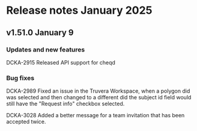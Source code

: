 # Release notes January 2025

## &#x20;v1.51.0 January 9

### Updates and new features

DCKA-2915  Released API support for cheqd

### Bug fixes

DCKA-2989 Fixed an issue in the Truvera Workspace, when a polygon did was selected and then changed to a different did the subject id field would still have the "Request info" checkbox selected.&#x20;

DCKA-3028 Added a better message for a team invitation that has been accepted twice.

